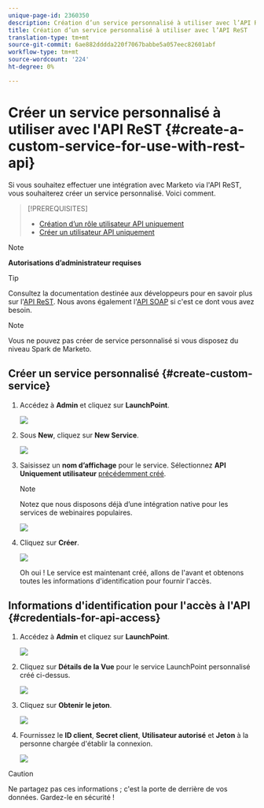 ```yaml
---
unique-page-id: 2360350
description: Création d’un service personnalisé à utiliser avec l’API ReST - Documentation marketing - Documentation du produit
title: Création d’un service personnalisé à utiliser avec l’API ReST
translation-type: tm+mt
source-git-commit: 6ae882dddda220f7067babbe5a057eec82601abf
workflow-type: tm+mt
source-wordcount: '224'
ht-degree: 0%

---
```



# Créer un service personnalisé à utiliser avec l&#39;API ReST {#create-a-custom-service-for-use-with-rest-api}

Si vous souhaitez effectuer une intégration avec Marketo via l&#39;API ReST, vous souhaiterez créer un service personnalisé. Voici comment.

>[!PREREQUISITES]
>
>* [Création d’un rôle utilisateur API uniquement](/help/marketo/product-docs/administration/users-and-roles/create-an-api-only-user-role.md)
>* [Créer un utilisateur API uniquement](/help/marketo/product-docs/administration/users-and-roles/create-an-api-only-user.md)

>



>[!NOTE]
>
>**Autorisations d’administrateur requises**

>[!TIP]
>
>Consultez la documentation destinée aux développeurs pour en savoir plus sur l&#39;[API ReST](https://developers.marketo.com/documentation/rest/). Nous avons également l&#39;[API SOAP](https://developers.marketo.com/documentation/soap/) si c&#39;est ce dont vous avez besoin.

>[!NOTE]
>
>Vous ne pouvez pas créer de service personnalisé si vous disposez du niveau Spark de Marketo.

## Créer un service personnalisé {#create-custom-service}

1. Accédez à **Admin** et cliquez sur **LaunchPoint**.

   ![](assets/image2014-9-19-10-3a38-3a15.png)

1. Sous **New**, cliquez sur **New Service**.

   ![](assets/image2014-9-19-10-3a38-3a22.png)

1. Saisissez un **nom d’affichage** pour le service. Sélectionnez **API Uniquement utilisateur** [précédemment créé](/help/marketo/product-docs/administration/users-and-roles/create-an-api-only-user.md).

   >[!NOTE]
   >
   >Notez que nous disposons déjà d’une intégration native pour les services de webinaires populaires.

   ![](assets/image2014-9-19-10-3a38-3a32.png)

1. Cliquez sur **Créer**.

   ![](assets/image2014-9-19-10-3a39-3a28.png)

   Oh oui ! Le service est maintenant créé, allons de l&#39;avant et obtenons toutes les informations d&#39;identification pour fournir l&#39;accès.

## Informations d&#39;identification pour l&#39;accès à l&#39;API {#credentials-for-api-access}

1. Accédez à **Admin** et cliquez sur **LaunchPoint**.

   ![](assets/image2014-9-19-10-3a42-3a11.png)

1. Cliquez sur **Détails de la Vue** pour le service LaunchPoint personnalisé créé ci-dessus.

   ![](assets/image2014-9-19-10-3a42-3a16.png)

1. Cliquez sur **Obtenir le jeton**.

   ![](assets/image2014-9-19-10-3a42-3a24.png)

1. Fournissez le **ID client**, **Secret client**, **Utilisateur autorisé** et **Jeton** à la personne chargée d&#39;établir la connexion.

   ![](assets/image2014-9-19-10-3a42-3a38.png)

>[!CAUTION]
>
>Ne partagez pas ces informations ; c&#39;est la porte de derrière de vos données. Gardez-le en sécurité !
